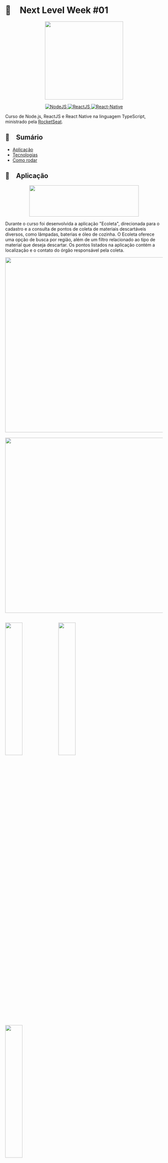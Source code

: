 <h1>🚀 Next Level Week #01</h1>

<p align="center">
  <img width="250" height="250" src="https://github.com/allanbz/RocketSeat-Next-Level-Week-01/blob/dev/readme-assets/logo-nlw.svg">
</p>

<p align="center">
  <a href="https://nodejs.org">
    <img src="https://img.shields.io/static/v1?label=Node&message=JS&color=blue?style=plastic&logo=Node.js" alt="NodeJS" />
  </a>
  <a href="https://reactjs.org">
    <img src="https://img.shields.io/static/v1?label=React&message=JS&color=blue?style=plastic&logo=React" alt="ReactJS" />
  </a>
  <a href="https://reactnative.dev">
    <img src="https://img.shields.io/static/v1?label=React&message=Native&color=blue?style=plastic&logo=React" alt="React-Native" />
  </a>
</p>

Curso de Node.js, ReactJS e React Native na linguagem TypeScript, ministrado pela <a href="https://github.com/rocketseat">RocketSeat</a>.

<h2>📁 Sumário</h2>
<ul>
  <li><a href="https://github.com/allanbz/RocketSeat-Next-Level-Week-01#aplica%C3%A7%C3%A3o">Aplicação</a></li>
  <li><a href="https://github.com/allanbz/RocketSeat-Next-Level-Week-01#%EF%B8%8Ftecnologias">Tecnologias</a></li>
  <li><a href="https://github.com/allanbz/RocketSeat-Next-Level-Week-01#como-rodar">Como rodar</a></li>
</ul>

<h2>🎈 Aplicação</h2>

<p align="center">
  <img width="350" height="100" src="https://github.com/allanbz/RocketSeat-Next-Level-Week-01/blob/dev/readme-assets/logo-ecoleta.svg">
</p>

Durante o curso foi desenvolvida a aplicação "Ecoleta", direcionada para o cadastro e a consulta de pontos de coleta de materiais 
descartáveis diversos, como lâmpadas, baterias e óleo de cozinha. O Ecoleta oferece uma opção de busca por região, além de um filtro relacionado ao tipo de material que deseja descartar. Os pontos listados na aplicação contém a localização e o contato do órgão responsável pela coleta.

<div class="column">
  <div class="row">
    <img width="1024" height="560" src="https://github.com/allanbz/RocketSeat-Next-Level-Week-01/blob/dev/readme-assets/web-home.png">
  </div>
  <br/>
  <div class="row">
    <img width="1024" height="560" src="https://github.com/allanbz/RocketSeat-Next-Level-Week-01/blob/dev/readme-assets/web-cadastro.png">
  </div>
</div>
<br/>
<p float="center">
  <img src="https://github.com/allanbz/RocketSeat-Next-Level-Week-01/blob/dev/readme-assets/mobile-home.jpg" width="33%" />
  <img src="https://github.com/allanbz/RocketSeat-Next-Level-Week-01/blob/dev/readme-assets/mobile-busca.jpg" width="33%" /> 
  <img src="https://github.com/allanbz/RocketSeat-Next-Level-Week-01/blob/dev/readme-assets/mobile-detalhe.jpg" width="33%" />
</p>

<h2>⚙️ Tecnologias</h2>

O sistema, escrito em <a href="https://www.typescriptlang.org/">TypeScript</a>, é composto por 3 módulos:

<ul>
  <li>🗄️ <b>Server:</b> construído com <a href="https://nodejs.org">Node.js</a> e responsável por gerenciar ações no banco de dados através de uma API RESTful.</li>
  <ul>
    <li><a href="https://expressjs.com">Express</a>: usado no roteamento da aplicação e gerenciamento de seus middlewares.</li>
    <li><a href="https://github.com/mapbox/node-sqlite3">SQLite 3</a>: usado na implementação do banco de dados.</li>
    <li><a href="http://knexjs.org">Knex</a>: construtor de consultas SQL (<i>query builder</i>) usado para facilitar a manipulação do banco de dados.</li>
    <li><a href="https://github.com/expressjs/multer">Multer</a>: usado para manipular <i>multipart/form-data</i>, aqui possibilitando o upload de imagens.</li>
    <li><a href="https://github.com/arb/celebrate">Celebrate</a>: usado para validação de entradas do usuário.</li>
    <li><a href="https://github.com/expressjs/cors">Cors</a>: permite o acesso da aplicação Web ao servidor.</li>
  </ul>
  <br/>
  <li>🖥️ <b>Web:</b> implementado com <a href="https://reactjs.org">ReactJS</a>, representa o frontend da aplicação e a interface na qual os pontos são cadastrados pelo usuário.</li> 
  <ul>
    <li><a href="https://github.com/axios/axios">Axios</a>: usado na construção da API responsável por fazer requisições ao servidor.</li>
    <li><a href="https://github.com/ReactTraining/react-router/tree/master/packages/react-router-dom">React-Router-DOM</a>: usado no roteamento das páginas da aplicação.</li>
    <li><a href="https://react-leaflet.js.org/">React-Leaftlet</a>: usado para fornecer os recurso de mapa na aplicação.</li>
    <li><a href="https://react-icons.github.io/react-icons">React-Icons</a>: pacote de ícones.</li>
    <li><a href="https://github.com/react-dropzone/react-dropzone">React-Dropzone</a>: possibilita o recurso de <i>drag'n'drop</i> para upload de imagens.</li>
  </ul>
  <br/>
  <li>📱 <b>Mobile:</b> implementado com <a href="https://reactnative.dev">React Native</a> através da plataforma <a href="https://expo.io">Expo</a>, representa a versão móvel da aplicação, sendo a interface responsável 
  pela consulta dos pontos cadastrados.</li>
  <ul>
    <li><a href="https://github.com/axios/axios">Axios</a>: usado na construção da API responsável por fazer requisições ao servidor.</li>
    <li><a href="https://docs.expo.io/versions/latest/sdk/mail-composer">Expo-Mail-Composer</a>: usado para envio de e-mails através de apps nativos ao OS.</li>
    <li><a href="https://github.com/expo/google-fonts">Expo-Google-Fonts</a>: permite o uso de fontes do Google Fonts em aplicações do Expo.</li>
    <li><a href="https://docs.expo.io/versions/latest/sdk/location">Expo-Location</a>: permite o uso dos recursos de geolocalização do OS.</li>
    <li><a href="https://docs.expo.io/versions/latest/sdk/constants">Expo-Constants</a>: possibilita o acesso ao tamanho da barra de status do OS durante a estilização da interface.</li>
    <li><a href="https://reactnavigation.org">React-Navigation</a>: gerencia o roteamento e a navegação da aplicação.</li>
    <li><a href="https://github.com/software-mansion/react-native-gesture-handler">React-Native-Gesture-Handler</a>: usado no gerenciamento dos toques em botões da interface.</li>
    <li><a href="https://github.com/react-native-community/react-native-maps">React-Native-Maps</a>: fornece o componente de mapa à aplicação.</li>
    <li><a href="https://github.com/react-native-community/react-native-svg#installation">React-Native-SVG</a>: fornece suporte aos arquivos SVG's presentes na interface.</li>
  </ul>
</ul>

<h2>🎡 Como rodar</h2>

É necessário ter o <a href="https://git-scm.com">Git</a>, o <a href="https://nodejs.org">Node.js</a> e um gerenciador de pacotes (<a href="https://www.npmjs.com">npm</a> 
ou <a href="https://yarnpkg.com">yarn</a>) instalados. Esse passo-a-passo usará o npm.

<ol>
  <b><li>Baixe o projeto</li></b>
  <br/>
  <blockquote>git clone ht<span>tps://</span>github.com/allanbz/RocketSeat-Next-Level-Week-01.git</blockquote>
  <br/>
  <b><li>Edite a propriedade baseURL de acordo com seu IPv4 no arquivo abaixo, mantendo a porta 3333:</li></b>
  <br/>
  <blockquote>mobile/src/services/api.ts</blockquote>
  <br/>
  <b><li>Navegue até a pasta server, instale as dependências do projeto, configure o banco de dados e execute o servidor:</li></b>
  <br/>
  <blockquote>npm install<br/>npm run knex:migrate<br/>npm run knex:seed<br/>npm run dev</blockquote>
  <br/>
  <b><li>Navegue até a pasta web, instale as dependências do projeto e execute a aplicação:</li></b>
  <br/>
  <blockquote>npm install<br/>npm start</blockquote>
  <br/>
  <b><li>Para executar a aplicação mobile, primeiro é preciso instalar o pacote do Expo, bem como o aplicativo Expo disponível na loja de seu 
  respectivo OS (<a href="https://play.google.com/store/apps/details?id=host.exp.exponent">Android</a> ou <a href="https://apps.apple.com/app/expo-client/id982107779">iOS</a>). 
  A instalação do app não é necessária caso queira usar um emulador. Para instalar o pacote do Expo, suas dependências e executar a aplicação, 
  navegue até a pasta mobile e execute os seguintes comandos:</li></b>
  <br/>
  <blockquote>npm install expo-cli --global<br/>npm install<br/>npm start</blockquote>
  <b>Feito isso, uma aba do Expo será aberta em seu navegador. Com a opção LAN selecionada, abra o aplicativo no seu celular e use o escaneamento por QRCode
  para abrir o app.</b>
</ol>
